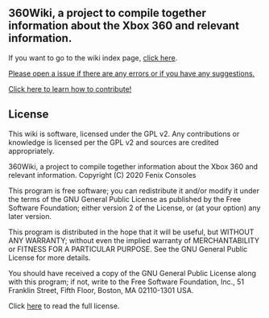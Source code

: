 ## 360Wiki, a project to compile together information about the Xbox 360 and relevant information.

If you want to go to the wiki index page, [click here](https://360.consolemods.org/).

[Please open a issue if there are any errors or if you have any suggestions.](https://github.com/FenixConsoles/360wiki/issues)

[Click here to learn how to contribute!](https://360.consolemods.org/contribute/index.html)



## License

This wiki is software, licensed under the GPL v2. Any contributions or knowledge is licensed per the GPL v2 and sources are credited appropriately.

360Wiki, a project to compile together information about the Xbox 360 and relevant information.
Copyright (C) 2020 Fenix Consoles

This program is free software; you can redistribute it and/or modify
it under the terms of the GNU General Public License as published by
the Free Software Foundation; either version 2 of the License, or
(at your option) any later version.

This program is distributed in the hope that it will be useful,
but WITHOUT ANY WARRANTY; without even the implied warranty of
MERCHANTABILITY or FITNESS FOR A PARTICULAR PURPOSE.  See the
GNU General Public License for more details.

You should have received a copy of the GNU General Public License along
with this program; if not, write to the Free Software Foundation, Inc.,
51 Franklin Street, Fifth Floor, Boston, MA 02110-1301 USA.



Click [here](https://360.consolemods.org/LICENSE.html) to read the full license.